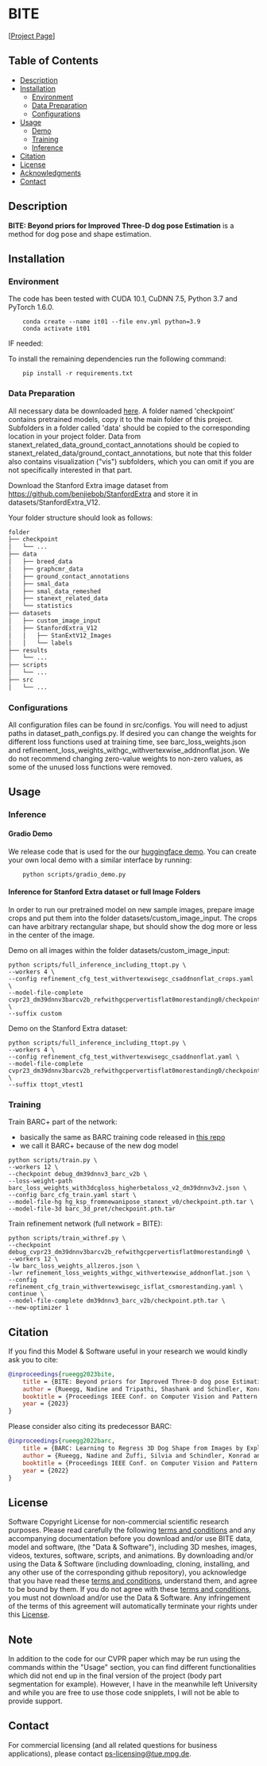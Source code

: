 # BITE
[[Project Page](https://bite.is.tue.mpg.de/)] 


## Table of Contents
  * [Description](#description)
  * [Installation](#installation)
    * [Environment](#environment)
    * [Data Preparation](#data-preparation)
    * [Configurations](#configurations)
  * [Usage](#usage)
    * [Demo](#demo)
    * [Training](#training)
    * [Inference](#inference)
  * [Citation](#citation)
  * [License](#license)
  * [Acknowledgments](#acknowledgments)
  * [Contact](#contact)

## Description

**BITE: Beyond priors for Improved Three-D dog pose Estimation** is a method for dog pose and shape estimation.


## Installation

### Environment

The code has been tested with CUDA 10.1, CuDNN 7.5, Python 3.7 and PyTorch 1.6.0. 
```shell
    conda create --name it01 --file env.yml python=3.9
    conda activate it01
```

IF needed:

To install the remaining dependencies run the following command:
```shell
    pip install -r requirements.txt
```


### Data Preparation

All necessary data be downloaded [here](https://owncloud.tuebingen.mpg.de/index.php/s/BpPWyzsmfycXdyj). A folder named 'checkpoint' contains pretrained models, copy it to the main folder of this project. Subfolders in a folder called 'data' should be copied to the corresponding location in your project folder.
Data from stanext_related_data_ground_contact_annotations should be copied to stanext_related_data/ground_contact_annotations, but note that this folder also contains visualization ("vis") subfolders, which you can omit if you are not specifically interested in that part.

Download the Stanford Extra image dataset from https://github.com/benjiebob/StanfordExtra and store it in datasets/StanfordExtra_V12. 

Your folder structure should look as follows:
```bash
folder
├── checkpoint
│   └── ...
├── data
│   ├── breed_data
│   ├── graphcmr_data
│   ├── ground_contact_annotations
│   ├── smal_data
│   ├── smal_data_remeshed
│   ├── stanext_related_data
│   └── statistics
├── datasets
│   ├── custom_image_input
│   ├── StanfordExtra_V12
│   │   ├── StanExtV12_Images
│   │   └── labels
├── results
│   └── ...
├── scripts
│   └── ...
├── src
│   └── ...
```

### Configurations

All configuration files can be found in src/configs. You will need to adjust paths in dataset_path_configs.py. If desired you can change the weights for different loss functions used at training time, see barc_loss_weights.json and refinement_loss_weights_withgc_withvertexwise_addnonflat.json. We do not recommend changing zero-value weights to non-zero values, as some of the unused loss functions were removed.



## Usage

### Inference
#### Gradio Demo 
We release code that is used for the our [huggingface demo](https://bite.is.tue.mpg.de/). You can create your own local demo with a similar interface by running: 
```shellInterface
    python scripts/gradio_demo.py
```

#### Inference for Stanford Extra dataset or full Image Folders
In order to run our pretrained model on new sample images, prepare image crops and put them into the folder datasets/custom_image_input. The crops can have arbitrary rectangular shape, but should show the dog more or less in the center of the image. 

Demo on all images within the folder datasets/custom_image_input:
```shell
python scripts/full_inference_including_ttopt.py \
--workers 4 \
--config refinement_cfg_test_withvertexwisegc_csaddnonflat_crops.yaml \
--model-file-complete cvpr23_dm39dnnv3barcv2b_refwithgcpervertisflat0morestanding0/checkpoint.pth.tar \
--suffix custom
```

Demo on the Stanford Extra dataset:
```shell
python scripts/full_inference_including_ttopt.py \
--workers 4 \
--config refinement_cfg_test_withvertexwisegc_csaddnonflat.yaml \
--model-file-complete cvpr23_dm39dnnv3barcv2b_refwithgcpervertisflat0morestanding0/checkpoint.pth.tar \
--suffix ttopt_vtest1
```

### Training
Train BARC+ part of the network:
* basically the same as BARC training code released in [this repo](https://github.com/runa91/barc_release)
* we call it BARC+ because of the new dog model
```shell
python scripts/train.py \
--workers 12 \
--checkpoint debug_dm39dnnv3_barc_v2b \
--loss-weight-path barc_loss_weights_with3dcgloss_higherbetaloss_v2_dm39dnnv3v2.json \
--config barc_cfg_train.yaml start \
--model-file-hg hg_ksp_fromnewanipose_stanext_v0/checkpoint.pth.tar \
--model-file-3d barc_3d_pret/checkpoint.pth.tar
```

Train refinement network (full network = BITE):
```shell
python scripts/train_withref.py \
--checkpoint debug_cvpr23_dm39dnnv3barcv2b_refwithgcpervertisflat0morestanding0 \
--workers 12 \
-lw barc_loss_weights_allzeros.json \
-lwr refinement_loss_weights_withgc_withvertexwise_addnonflat.json \
--config refinement_cfg_train_withvertexwisegc_isflat_csmorestanding.yaml \
continue \
--model-file-complete dm39dnnv3_barc_v2b/checkpoint.pth.tar \
--new-optimizer 1

```


## Citation

If you find this Model & Software useful in your research we would kindly ask you to cite:

```bibtex
@inproceedings{rueegg2023bite,
    title = {BITE: Beyond priors for Improved Three-D dog pose Estimation},
    author = {Rueegg, Nadine and Tripathi, Shashank and Schindler, Konrad and Black, Michael J. and Zuffi, Silvia},
    booktitle = {Proceedings IEEE Conf. on Computer Vision and Pattern Recognition (CVPR)},
    year = {2023}
}
```
Please consider also citing its predecessor BARC:
```bibtex
@inproceedings{rueegg2022barc,
    title = {BARC: Learning to Regress 3D Dog Shape from Images by Exploiting Breed Information},
    author = {Rueegg, Nadine and Zuffi, Silvia and Schindler, Konrad and Black, Michael J.},
    booktitle = {Proceedings IEEE Conf. on Computer Vision and Pattern Recognition (CVPR)},
    year = {2022}
}
```


## License

Software Copyright License for non-commercial scientific research purposes.
Please read carefully the following [terms and conditions](LICENSE) and any accompanying
documentation before you download and/or use BITE data, model and
software, (the "Data & Software"), including 3D meshes, images, videos,
textures, software, scripts, and animations. By downloading and/or using the
Data & Software (including downloading, cloning, installing, and any other use
of the corresponding github repository), you acknowledge that you have read
these [terms and conditions](LICENSE), understand them, and agree to be bound by them. If
you do not agree with these [terms and conditions](LICENSE), you must not download and/or
use the Data & Software. Any infringement of the terms of this agreement will
automatically terminate your rights under this [License](LICENSE).


## Note
In addition to the code for our CVPR paper which may be run using the commands within the "Usage" section, you can find different functionalities which did not end up in the final version of the project (body part segmentation for example). However, I have in the meanwhile left University and while you are free to use those code snipplets, I will not be able to provide support.


## Contact

For commercial licensing (and all related questions for business applications), please contact [ps-licensing@tue.mpg.de](mailto:ps-licensing@tue.mpg.de).

